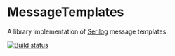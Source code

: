 
# MessageTemplates

A library implementation of [Serilog](http://serilog.net) message templates.

[![Build status](https://ci.appveyor.com/api/projects/status/i0y2e205vask3425?svg=true)](https://ci.appveyor.com/project/adamchester/messagetemplates)
